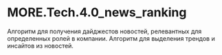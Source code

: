 # MORE.Tech.4.0_news_ranking
Алгоритм для получения дайджестов новостей, релевантных для определенных ролей в компании. Алгоритм для выделения трендов и инсайтов из новостей.
